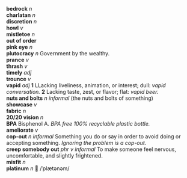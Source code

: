 __bedrock__ _n_  
__charlatan__ _n_  
__discretion__ _n_  
__howl__ _v_  
__mistletoe__ _n_  
__out of order__  
__pink eye__ _n_  
__plutocracy__ _n_ Government by the wealthy.  
__prance__ _v_  
__thrash__ _v_  
__timely__ _adj_  
__trounce__ _v_  
__vapid__ _adj_ __1__ LLacking liveliness, animation, or interest; dull: _vapid conversation._ __2__ Lacking taste, zest, or flavor; flat: _vapid beer._  
__nuts and bolts__ _n informal_ (the nuts and bolts of something)  
__showcase__ _v_  
__fabric__ _n_  
__20/20 vision__ _n_  
__BPA__ Bisphenol A. _BPA free 100% recyclable plastic bottle._  
__ameliorate__ _v_  
__cop-out__ _n informal_ Something you do or say in order to avoid doing or accepting something. _Ignoring the problem is a cop-out._  
__creep somebody out__ _phr v informal_ To make someone feel nervous, uncomfortable, and slightly frightened.  
__misfit__ _n_  
__platinum__ _n_ :mega: /ˈplætənəm/  